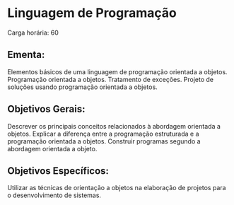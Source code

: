 # Linguagem de Programação

Carga horária: 60

## Ementa:

Elementos básicos de uma linguagem de programação orientada a objetos. Programação orientada a objetos. Tratamento de exceções. Projeto de soluções usando programação orientada a objetos.

## Objetivos Gerais:

Descrever os principais conceitos relacionados à abordagem orientada a objetos. Explicar a diferença entre a programação estruturada e a programação orientada a objetos. Construir programas segundo a abordagem orientada a objeto.

## Objetivos Específicos: 

Utilizar as técnicas de orientação a objetos na elaboração de projetos para o desenvolvimento de sistemas.